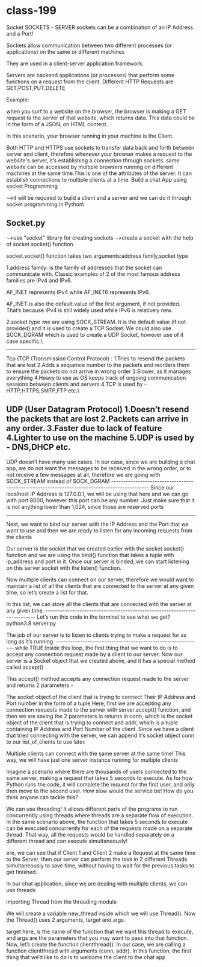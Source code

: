 # class-199
Socket 
SOCKETS - SERVER
sockets can be a combination of an IP Address and a Port!

Sockets allow communication between two different processes (or applications) on the same or different machines

They are used in a client-server application framework.

Servers are backend applications (or processes) that perform some functions on a request from the client.
Different HTTP Requests are GET,POST,PUT,DELETE

Example:

when you surf to a website on the browser, the browser is making a GET request to the server of that website, which returns data. This data could be in the form of a JSON, on HTML content.

In this scenario, your browser running in your machine is the Client.

Both HTTP and HTTPS use sockets to transfer data back and forth between server and client, therefore whenever your browser makes a request to the website's server, it’s establishing a connection through sockets.
same website can be accessed by multiple browsers running on different machines at the same time.This is one of the attributes of the server. It can establish connections to multiple clients at a time.
Build a chat App using socket Programming

-->it will be required to build a client and a server and we can do it through socket programming in Python\

Socket.py
--------
-->use "socket" library for creating sockets -->create a socket with the help of socket.socket() function.

socket.socket() function takes two arguments:address family,socket type

1.address family: is the family of addresses that the socket can communicate with. Classic examples of 2 of the most famous address families are IPv4 and IPv6.

AF_INET represents IPv4 while AF_INET6 represents IPv6.

AF_INET is also the default value of the first argument, if not provided. That’s because IPv4 is still widely used while IPv6 is relatively new.

2.socket type :we are using SOCK_STREAM. It is the default value (if not provided) and it is used to create a TCP Socket. We could also use SOCK_DGRAM which is used to create a UDP Socket, however use of it case specific.\

------------------------------------------------------------------------------------------------
Tcp (TCP (Transmission Control Protocol) : 1.Tries to resend the packets that are lost
2.Adds a sequence number to the packets and reorders them to ensure the packets do not arrive in wrong order
3.Slower, as it manages everything
4.Heavy to use as OS keeps track of ongoing communication sessions between clients and servers
4.TCP is used by - HTTP,HTTPS,SMTP,FTP etc.\

UDP (User Datagram Protocol) 1.Doesn’t resend the packets that are lost
2.Packets can arrive in any order.
3.Faster due to lack of feature
4.Lighter to use on the machine
5.UDP is used by - DNS,DHCP etc.
--------------------------------------------------------------------------------------------------
UDP doesn’t have many use cases. In our case, since we are building a chat app, we do not want the messages to be received in the wrong order, or to not receive a few messages at all, therefore we are going with SOCK_STREAM instead of SOCK_DGRAM ---------------------------------------------------------------------------------------------
Since our localhost IP Address is 127.0.0.1, we will be using that here and we can go with port 8000, however this port can be any number. Just make sure that it is not anything lower than 1,024, since those are reserved ports

---------------------------------------------------------------------
Next, we want to bind our server with the IP Address and the Port that we want to use and then we are ready to listen for any incoming requests from the clients

Our server is the socket that we created earlier with the socket.socket() function and we are using the bind() function that takes a tuple with ip_address and port in it. Once our server is binded, we can start listening on this server socket with the listen() function.

Now multiple clients can connect on our server, therefore we would want to maintain a list of all the clients that are connected to the server at any given time, so let’s create a list for that.

In this list, we can store all the clients that are connected with the server at any given time. --------------------------------------------------------------------------
Let’s run this code in the terminal to see what we get? python3.8 server.py

The job of our server is to listen to clients trying to make a request for as long as it’s running. ------------------------------------------------------------
while TRUE Inside this loop, the first thing that we want to do is to accept any connection request made by a client to our server. Now our server is a Socket object that we created above, and it has a special method called accept()

This accept() method accepts any connection request made to the server and returns 2 parameters -

The socket object of the client that is trying to connect
Their IP Address and Port number in the form of a tuple
Here, first we are accepting any connection requests made to the server with server.accept() function, and then we are saving the 2 parameters in returns in conn, which is the socket object of the client that is trying to connect and addr, which is a tuple containing IP Address and Port Number of the client. Since we have a client that tried connecting with the server, we can append it’s socket object conn to our list_of_clients to use later.

Multiple clients can connect with the same server at the same time! This way, we will have just one server instance running for multiple clients

Imagine a scenario where there are thousands of users connected to the same server, making a request that takes 5 seconds to execute. As for how Python runs the code, it will complete the request for the first user, and only then move to the second user. How slow would the service be! How do you think anyone can tackle this?

We can use threading! It allows different parts of the programs to run concurrently using threads where threads are a separate flow of execution. In the same scenario above, the function that takes 5 seconds to execute can be executed concurrently for each of the requests made on a separate thread. That way, all the requests would be handled separately on a different thread and can execute simultaneously!

ere, we can see that if Client 1 and Client 2 make a Request at the same time to the Server, then our server can perform the task in 2 different Threads simultaneously to save time, without having to wait for the previous tasks to get finished.

In our chat application, since we are dealing with multiple clients, we can use threads

importing Thread from the threading module

We will create a variable new_thread inside which we will use Thread(). Now the Thread() uses 2 arguments, target and args.

target here, is the name of the function that we want this thread to execute, and args are the parameters that you may want to pass into that function.
Now, let’s create the function clientthread().
In our case, we are calling a function clientthread with arguments (conn, addr). In this function, the first thing that we’d like to do is to welcome the client to the chat app
